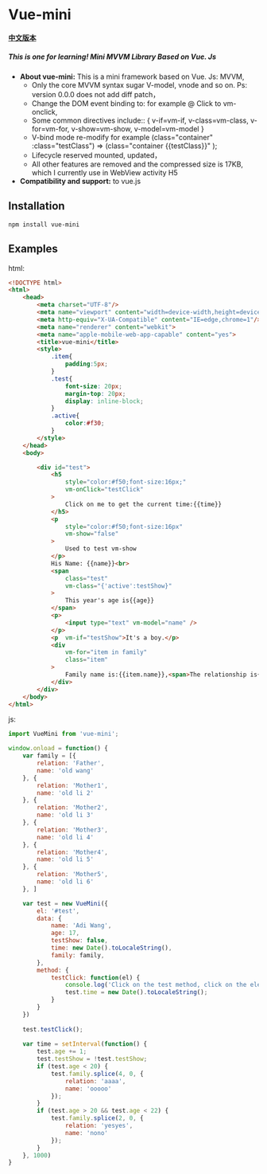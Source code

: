 # Vue-mini

 **[中文版本](https://github.com/wangkai1995/vue-mini/blob/master/README-ch.md)**

#####  **This is one for learning! Mini MVVM Library Based on Vue. Js**

- **About vue-mini:**  This is a mini framework based on Vue. Js: MVVM, 
    - Only the core MVVM syntax sugar V-model, vnode and so on. Ps: version 0.0.0 does not add diff patch，
    - Change the DOM event binding to: for example @ Click to vm-onclick,
    - Some common directives include:: { v-if=vm-if, v-class=vm-class,  v-for=vm-for, v-show=vm-show, v-model=vm-model }
    - V-bind mode re-modify for example    (class="container"  :class="testClass") =>  (class="container {{testClass}}" );
    - Lifecycle reserved mounted, updated，
    - All other features are removed and the compressed size is 17KB, which I currently use in WebView activity H5
- **Compatibility and support:** to vue.js



## Installation

```
npm install vue-mini
```



## Examples

html:

```html
<!DOCTYPE html>
<html>
	<head>
		<meta charset="UTF-8"/>
		<meta name="viewport" content="width=device-width,height=device-height, user-scalable=no,initial-scale=1, minimum-scale=1, maximum-scale=1,target-densitydpi=device-dpi ">  
		<meta http-equiv="X-UA-Compatible" content="IE=edge,chrome=1"/>
		<meta name="renderer" content="webkit">
		<meta name="apple-mobile-web-app-capable" content="yes">
		<title>vue-mini</title>
		<style>
			.item{
				padding:5px;
			}
			.test{
				font-size: 20px;
				margin-top: 20px;
				display: inline-block;
			}
			.active{
				color:#f30;
			}
		</style>
	</head>
	<body>

		<div id="test">
			<h5     
				style="color:#f50;font-size:16px;" 
				vm-onClick="testClick"
			>
				Click on me to get the current time:{{time}}
			</h5>
			<p 
				style="color:#f50;font-size:16px" 
				vm-show="false"
			>
				Used to test vm-show
			</p>
			His Name: {{name}}<br>
			<span 
				class="test" 
				vm-class="{'active':testShow}"
			>
				This year's age is{{age}}
			</span>
			<p>
				<input type="text" vm-model="name" />
			</p>
			<p  vm-if="testShow">It's a boy.</p>
			<div 
				vm-for="item in family" 
				class="item"
			>
				Family name is:{{item.name}},<span>The relationship is{{item.relation}} </span>
			</div>
		</div>
	</body>
</html>

```



js:

```javascript
import VueMini from 'vue-mini';

window.onload = function() {
    var family = [{
        relation: 'Father',
        name: 'old wang'
    }, {
        relation: 'Mother1',
        name: 'old li 2'
    }, {
        relation: 'Mother2',
        name: 'old li 3'
    }, {
        relation: 'Mother3',
        name: 'old li 4'
    }, {
        relation: 'Mother4',
        name: 'old li 5'
    }, {
        relation: 'Mother5',
        name: 'old li 6'
    }, ]

    var test = new VueMini({
        el: '#test',
        data: {
            name: 'Adi Wang',
            age: 17,
            testShow: false,
            time: new Date().toLocaleString(),
            family: family,
        },
        method: {
            testClick: function(el) {
                console.log('Click on the test method, click on the element attribute as', el)
                test.time = new Date().toLocaleString();
            }
        }
    })
    
    test.testClick();
    
    var time = setInterval(function() {
        test.age += 1;
        test.testShow = !test.testShow;
        if (test.age < 20) {
            test.family.splice(4, 0, {
                relation: 'aaaa',
                name: 'ooooo'
            });
        }
        if (test.age > 20 && test.age < 22) {
            test.family.splice(2, 0, {
                relation: 'yesyes',
                name: 'nono'
            });
        }
    }, 1000)
}
```

##### 	



